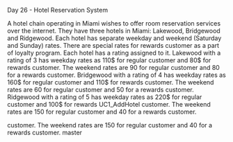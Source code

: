 Day 26 - Hotel Reservation System 

A hotel chain operating in Miami wishes to offer room reservation services over the internet. They
have three hotels in Miami: Lakewood, Bridgewood and Ridgewood. Each hotel has separate
weekday and weekend (Saturday and Sunday) rates. There are special rates for rewards customer
as a part of loyalty program. Each hotel has a rating assigned to it.
Lakewood with a rating of 3 has weekday rates as 110$ for regular customer and 80$ for rewards
customer. The weekend rates are 90 for regular customer and 80 for a rewards customer.
Bridgewood with a rating of 4 has weekday rates as 160$ for regular customer and 110$ for
rewards customer. The weekend rates are 60 for regular customer and 50 for a rewards customer.
Ridgewood with a rating of 5 has weekday rates as 220$ for regular customer and 100$ for rewards
UC1_AddHotel
customer. The weekend rates are 150 for regular customer and 40 for a rewards customer.

customer. The weekend rates are 150 for regular customer and 40 for a rewards customer. 
 master
